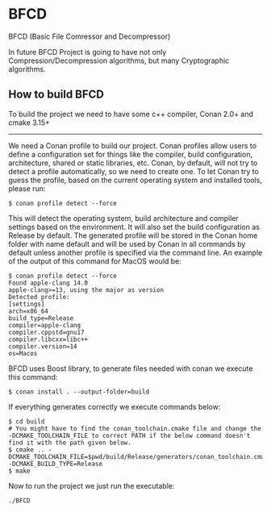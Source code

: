 # BFCD
BFCD (Basic File Comressor and Decompressor)

In future BFCD Project is going to have not only Compression/Decompression algorithms, but many Cryptographic algorithms.

## How to build BFCD

To build the project we need to have some c++ compiler, Conan 2.0+ and cmake 3.15+

---
We need a Conan profile to build our project. Conan profiles allow users to define a configuration set for things like the compiler, build configuration, architecture, shared or static libraries, etc. Conan, by default, will not try to detect a profile automatically, so we need to create one. To let Conan try to guess the profile, based on the current operating system and installed tools, please run:

```
$ conan profile detect --force
```
This will detect the operating system, build architecture and compiler settings based on the environment. It will also set the build configuration as Release by default. The generated profile will be stored in the Conan home folder with name default and will be used by Conan in all commands by default unless another profile is specified via the command line. An example of the output of this command for MacOS would be:

```
$ conan profile detect --force
Found apple-clang 14.0
apple-clang>=13, using the major as version
Detected profile:
[settings]
arch=x86_64
build_type=Release
compiler=apple-clang
compiler.cppstd=gnu17
compiler.libcxx=libc++
compiler.version=14
os=Macos
```

BFCD uses Boost library, to generate files needed with conan we execute this command:

```
$ conan install . --output-folder=build
```

If everything generates correctly we execute commands below:

```
$ cd build
# You might have to find the conan_toolchain.cmake file and change the -DCMAKE_TOOLCHAIN_FILE to correct PATH if the below command doesn't find it with the path given below.
$ cmake .. -DCMAKE_TOOLCHAIN_FILE=$pwd/build/Release/generators/conan_toolchain.cmake -DCMAKE_BUILD_TYPE=Release
$ make
```

Now to run the project we just run the executable:

```
./BFCD
```
